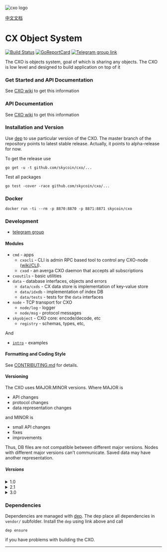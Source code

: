 ![cxo logo](https://user-images.githubusercontent.com/26845312/32426759-2a7c367c-c282-11e7-87bc-9f0a936046af.png)


[中文文档](./README-CN.md)


CX Object System
================

[![Build Status](https://travis-ci.org/skycoin/cxo.svg)](https://travis-ci.org/skycoin/cxo)
[![GoReportCard](https://goreportcard.com/badge/skycoin/cxo)](https://goreportcard.com/report/skycoin/cxo)
[![Telegram group link](telegram-group.svg)](https://t.me/joinchat/B_ax-A6oCR9eQuAPiJtvaw)

The CXO is objects system, goal of which is sharing any objects. The CXO
is low level and designed to build application on top of it

### Get Started and API Documentation

See [CXO wiki](https://github.com/skycoin/cxo/wiki/Get-Started) to get this information

### API Documentation

See [CXO wiki](https://github.com/skycoin/cxo/wiki) to get this information

### Installation and Version

Use [dep](https://github.com/golang/dep) to use particular version of the
CXO. The master branch of the repository points to latest stable release.
Actually, it points to alpha-release for now.

To get the release use
```
go get -u -t github.com/skycoin/cxo/...
```
Test all packages
```
go test -cover -race github.com/skycoin/cxo/...
```

### Docker

```
docker run -ti --rm -p 8870:8870 -p 8871:8871 skycoin/cxo
```


### Development

- [telegram group](https://t.me/joinchat/B_ax-A6oCR9eQuAPiJtvaw)

#### Modules

- `cmd` - apps
  - `cxocli` - CLI is admin RPC based tool to control any CXO-node
    ([wiki/CLI](https://github.com/skycoin/cxo/wiki/CLI)).
  - `cxod` - an averga CXO daemon that accepts all subscriptions
- `cxoutils` - basic utilities
- `data` - database interfaces, objects and errors
  - `data/cxds` - CX data store is implementation of key-value store
  - `data/idxdb` - implementation of index DB
  - `data/tests` - tests for the `data` interfaces
- `node` - TCP transport for CXO
  - `node/log` - logger
  - `node/msg` - protocol messages
- `skyobject` - CXO core: encode/decode, etc
  - `registry` - schemas, types, etc,

And

- [`intro`](./intro) - examples


#### Formatting and Coding Style

See [CONTRIBUTING.md](CONTRIBUTING.md) for details.

#### Versioning

The CXO uses MAJOR.MINOR versions. Where MAJOR is
- API changes
- protocol changes
- data representation changes

and MINOR is
- small API changes
- fixes
- improvements

Thus, DB files are not compatible between different major versions. Nodes
with different major versions can't communicate. Saved data may have another
representation.

##### Versions

<!-- 1.0 -->

<details>
<summary>1.0</summary>

not defined

</details>

<!-- 2.1 -->

<details>
<summary>2.1</summary>

- git tag: `v2.1`
- commit: `d4e4ab573c438a965588a651ee1b76b8acbb3724`

Gopkg.toml

```toml
[[constraint]]
name = "github.com/skycoin/cxo"
revision = "d4e4ab573c438a965588a651ee1b76b8acbb3724"
```

or

```toml
[[constraint]]
name = "github.com/skycoin/cxo"
version = "v2.1"
```

</details>

<!-- 3.0 -->

<details>
<summary>3.0</summary>

- git tag: `v3.0`
- commit: `e9ba25286b101ebe1687592649d0ffaed0d32966`

Gopkg.toml

```toml
[[constraint]]
name = "github.com/skycoin/cxo"
revision = "e9ba25286b101ebe1687592649d0ffaed0d32966"
```

or

```toml
[[constraint]]
name = "github.com/skycoin/cxo"
version = "v3.0"
```

</details>

### Dependencies

Dependencies are managed with [dep](https://golang.github.io/dep/). The dep
place all dependencies in `vendor/` subfolder. Install the `dep` using link
above and call

```
dep ensure
```

if you have problems with building the CXO.

---
